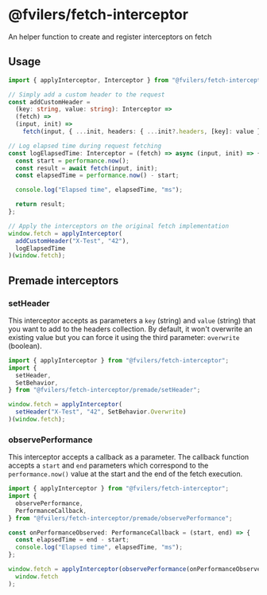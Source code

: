 # @fvilers/fetch-interceptor

An helper function to create and register interceptors on fetch

## Usage

```ts
import { applyInterceptor, Interceptor } from "@fvilers/fetch-interceptor";

// Simply add a custom header to the request
const addCustomHeader =
  (key: string, value: string): Interceptor =>
  (fetch) =>
  (input, init) =>
    fetch(input, { ...init, headers: { ...init?.headers, [key]: value } });

// Log elapsed time during request fetching
const logElapsedTime: Interceptor = (fetch) => async (input, init) => {
  const start = performance.now();
  const result = await fetch(input, init);
  const elapsedTime = performance.now() - start;

  console.log("Elapsed time", elapsedTime, "ms");

  return result;
};

// Apply the interceptors on the original fetch implementation
window.fetch = applyInterceptor(
  addCustomHeader("X-Test", "42"),
  logElapsedTime
)(window.fetch);
```

## Premade interceptors

### setHeader

This interceptor accepts as parameters a `key` (string) and `value` (string) that you want to add to the headers collection. By default, it won't overwrite an existing value but you can force it using the third parameter: `overwrite` (boolean).

```ts
import { applyInterceptor } from "@fvilers/fetch-interceptor";
import {
  setHeader,
  SetBehavior,
} from "@fvilers/fetch-interceptor/premade/setHeader";

window.fetch = applyInterceptor(
  setHeader("X-Test", "42", SetBehavior.Overwrite)
)(window.fetch);
```

### observePerformance

This interceptor accepts a callback as a parameter. The callback function accepts a `start` and `end` parameters which correspond to the `performance.now()` value at the start and the end of the fetch execution.

```ts
import { applyInterceptor } from "@fvilers/fetch-interceptor";
import {
  observePerformance,
  PerformanceCallback,
} from "@fvilers/fetch-interceptor/premade/observePerformance";

const onPerformanceObserved: PerformanceCallback = (start, end) => {
  const elapsedTime = end - start;
  console.log("Elapsed time", elapsedTime, "ms");
};

window.fetch = applyInterceptor(observePerformance(onPerformanceObserved))(
  window.fetch
);
```
